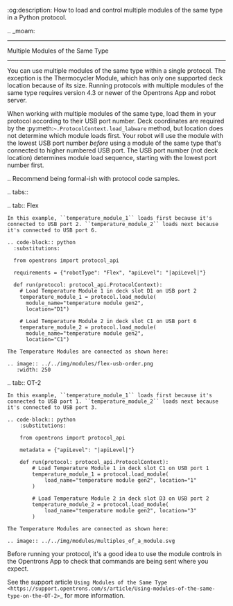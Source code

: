:og:description: How to load and control multiple modules of the same type in a Python protocol.

.. _moam:

*********************************
Multiple Modules of the Same Type
*********************************

You can use multiple modules of the same type within a single protocol. The exception is the Thermocycler Module, which has only one supported deck location because of its size. Running protocols with multiple modules of the same type requires version 4.3 or newer of the Opentrons App and robot server.

When working with multiple modules of the same type, load them in your protocol according to their USB port number. Deck coordinates are required by the :py:meth:`~.ProtocolContext.load_labware` method, but location does not determine which module loads first. Your robot will use the module with the lowest USB port number *before* using a module of the same type that's connected to higher numbered USB port. The USB port number (not deck location) determines module load sequence, starting with the lowest port number first.

.. Recommend being formal-ish with protocol code samples.

.. tabs::

  .. tab:: Flex

    In this example, ``temperature_module_1`` loads first because it's connected to USB port 2. ``temperature_module_2`` loads next because it's connected to USB port 6.

    .. code-block:: python
      :substitutions:

      from opentrons import protocol_api

      requirements = {"robotType": "Flex", "apiLevel": "|apiLevel|"}

      def run(protocol: protocol_api.ProtocolContext):
        # Load Temperature Module 1 in deck slot D1 on USB port 2
        temperature_module_1 = protocol.load_module(
          module_name="temperature module gen2",
          location="D1")

        # Load Temperature Module 2 in deck slot C1 on USB port 6
        temperature_module_2 = protocol.load_module(
          module_name="temperature module gen2",
          location="C1")

    The Temperature Modules are connected as shown here:

    .. image:: ../../img/modules/flex-usb-order.png
       :width: 250

  .. tab:: OT-2

    In this example, ``temperature_module_1`` loads first because it's connected to USB port 1. ``temperature_module_2`` loads next because it's connected to USB port 3.

    .. code-block:: python
        :substitutions:

        from opentrons import protocol_api

        metadata = {"apiLevel": "|apiLevel|"}

        def run(protocol: protocol_api.ProtocolContext):
            # Load Temperature Module 1 in deck slot C1 on USB port 1
            temperature_module_1 = protocol.load_module(
                load_name="temperature module gen2", location="1"
            )

            # Load Temperature Module 2 in deck slot D3 on USB port 2
            temperature_module_2 = protocol.load_module(
                load_name="temperature module gen2", location="3"
            )

    The Temperature Modules are connected as shown here:

    .. image:: ../../img/modules/multiples_of_a_module.svg

Before running your protocol, it's a good idea to use the module controls in the Opentrons App to check that commands are being sent where you expect.

See the support article `Using Modules of the Same Type <https://support.opentrons.com/s/article/Using-modules-of-the-same-type-on-the-OT-2>`_ for more information.

